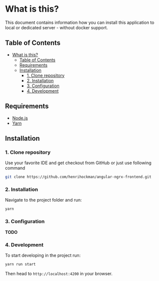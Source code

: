 # What is this?

This document contains information how you can install this application to local
or dedicated server - without docker support.

## Table of Contents

* [What is this?](#what-is-this)
   * [Table of Contents](#table-of-contents)
   * [Requirements](#requirements)
   * [Installation](#installation)
      * [1. Clone repository](#1-clone-repository)
      * [2. Installation](#2-installation)
      * [3. Configuration](#3-configuration)
      * [4. Development](#4-development)

## Requirements

* [Node.js](https://nodejs.org/en/download/)
* [Yarn](https://yarnpkg.com/lang/en/docs/install)

## Installation

### 1. Clone repository

Use your favorite IDE and get checkout from GitHub or just use following command

```bash
git clone https://github.com/henrihockman/angular-ngrx-frontend.git
```

### 2. Installation

Navigate to the project folder and run:

```bash
yarn
```

### 3. Configuration

**TODO** 

### 4. Development

To start developing in the project run:

```bash
yarn run start
```

Then head to `http://localhost:4200` in your browser.
